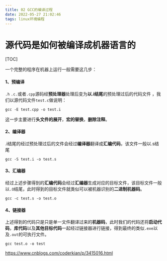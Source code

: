 ```yaml
---
title: 02 GCC的编译过程
date: 2022-05-27 21:02:46
tags: linux环境编程
---
```






# 源代码是如何被编译成机器语言的

[TOC]

一个完整的程序在机器上运行一般需要这几步：

#### 1、预编译

`.h` `.c.`或者`.cpp`源码经**预处理器**处理后变为**以.i结尾**的预处理过后的代码文件 ，我们以源代码文件`test.c`做说明：

```
gcc -E test.cpp -o test.i
```

这一步主要进行**头文件的展开**，**宏的替换**，**删除注释**。

#### 2、编译器

.i结尾的经过预处理过后的文件会经过**编译器**翻译成**汇编代码**，该文件一般以.s结尾

```
gcc -S test.i -o test.s
```

#### 3、汇编器

经过上述步骤得到的**汇编代码**会经过**汇编器**生成对应的目标文件，该目标文件一般以`.O`结尾，此时得到的目标文件就类似可以被机器识别的**二进制机器码**。

```
gcc -c test.s -o test.o
```



#### 4、链接器

上述得到的代码只是只是单一文件翻译过来的**机器码**，此时我们的代码还将**启动代码**，**库代码**以及**其他目标代码**一起经过链接器进行链接，得到最终的类似`.exe`以及`.out`的可执行文件。

```
gcc test.o -o test
```

https://www.cnblogs.com/coderkian/p/3415016.html